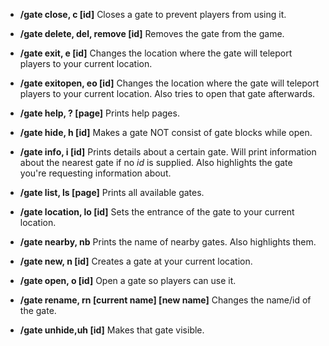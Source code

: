 * __/gate close, c [id]__
Closes a gate to prevent players from using it.

* __/gate delete, del, remove [id]__
Removes the gate from the game.

* __/gate exit, e [id]__
Changes the location where the gate will teleport players to your current location.

* __/gate exitopen, eo [id]__
Changes the location where the gate will teleport players to your current location. Also tries to open that gate afterwards.

* __/gate help, ? [page]__ 
Prints help pages.

* __/gate hide, h [id]__
Makes a gate NOT consist of gate blocks while open.

* __/gate info, i [id]__
Prints details about a certain gate. Will print information about the nearest gate if no _id_ is supplied. Also highlights the gate you're requesting information about.

* __/gate list, ls [page]__
Prints all available gates.

* __/gate location, lo [id]__
Sets the entrance of the gate to your current location.

* __/gate nearby, nb__
Prints the name of nearby gates. Also highlights them.

* __/gate new, n [id]__
Creates a gate at your current location.

* __/gate open, o [id]__
 Open a gate so players can use it.

* __/gate rename, rn [current name] [new name]__
Changes the name/id of the gate.

* __/gate unhide,uh [id]__
 Makes that gate visible.
